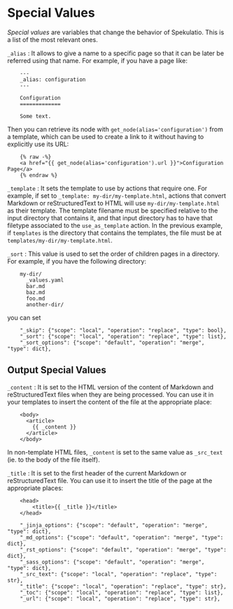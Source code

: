 
Special Values
==============

_Special values_ are variables that change the behavior of Spekulatio. This is a
list of the most relevant ones.

`_alias`
: It allows to give a name to a specific page so that it can be later be
  referred using that name. For example, if you have a page like:

        ---
        _alias: configuration
        ---

        Configuration
        =============

        Some text.

  Then you can retrieve its node with `get_node(alias='configuration')` from a
  template, which can be used to create a link to it without having to
  explicitly use its URL:

        {% raw -%}
        <a href="{{ get_node(alias='configuration').url }}">Configuration Page</a>
        {% endraw %}

`_template`
: It sets the template to use by actions that require one. For example, if set
  to `_template: my-dir/my-template.html`, actions that convert Markdown or
  reStructuredText to HTML will use `my-dir/my-template.html` as their template.
  The template filename must be specified relative to the input directory that
  contains it, and that input directory has to have that filetype associated to
  the `use_as_template` action. In the previous example, if `templates` is the
  directory that contains the templates, the file must be at
  `templates/my-dir/my-template.html`.

`_sort`
: This value is used to set the order of children pages in a directory. For
  example, if you have the following directory:

        my-dir/
          _values.yaml
          bar.md
          baz.md
          foo.md
          another-dir/

  you can set

        "_skip": {"scope": "local", "operation": "replace", "type": bool},
        "_sort": {"scope": "local", "operation": "replace", "type": list},
        "_sort_options": {"scope": "default", "operation": "merge", "type": dict},

Output Special Values
---------------------

`_content`
: It is set to the HTML version of the content of Markdown and reStructuredText
  files when they are being processed. You can use it in your templates to
  insert the content of the file at the appropriate place:

        <body>
          <article>
            {{ _content }}
          </article>
        </body>

  In non-template HTML files, `_content` is set to the same value as `_src_text`
  (ie. to the body of the file itself).

`_title`
: It is set to the first header of the current Markdown or reStructuredText
  file. You can use it to insert the title of the page at the appropriate
  places:

        <head>
            <title>{{ _title }}</title>
        </head>

        "_jinja_options": {"scope": "default", "operation": "merge", "type": dict},
        "_md_options": {"scope": "default", "operation": "merge", "type": dict},
        "_rst_options": {"scope": "default", "operation": "merge", "type": dict},
        "_sass_options": {"scope": "default", "operation": "merge", "type": dict},
        "_src_text": {"scope": "local", "operation": "replace", "type": str},
        "_title": {"scope": "local", "operation": "replace", "type": str},
        "_toc": {"scope": "local", "operation": "replace", "type": list},
        "_url": {"scope": "local", "operation": "replace", "type": str},
